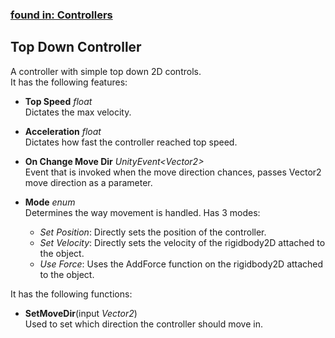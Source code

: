 ### [found in: Controllers](https://github.com/Sad-AI-dev/dev-kit_Package/blob/main/Documentation/SubPages/Controllers.md)
## Top Down Controller
A controller with simple top down 2D controls.  
It has the following features:

- **Top Speed** *float*  
Dictates the max velocity.
- **Acceleration** *float*  
Dictates how fast the controller reached top speed.

- **On Change Move Dir** *UnityEvent\<Vector2\>*  
Event that is invoked when the move direction chances, passes Vector2 move direction as a parameter.

- **Mode** *enum*  
Determines the way movement is handled. Has 3 modes:
    - *Set Position*: Directly sets the position of the controller.
    - *Set Velocity*: Directly sets the velocity of the rigidbody2D attached to the object.
    - *Use Force*: Uses the AddForce function on the rigidbody2D attached to the object.
    
It has the following functions:

- **SetMoveDir**(input *Vector2*)  
Used to set which direction the controller should move in.
